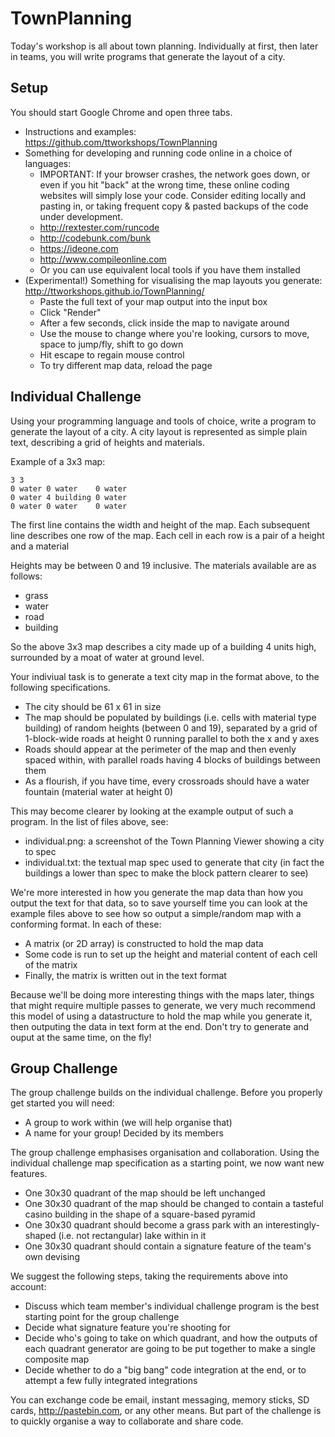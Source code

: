 TownPlanning
============

Today's workshop is all about town planning. Individually at first,
then later in teams, you will write programs that generate the layout
of a city.

Setup
-----

You should start Google Chrome and open three tabs.

* Instructions and examples: https://github.com/ttworkshops/TownPlanning  
* Something for developing and running code online in a choice of languages:
    * IMPORTANT: If your browser crashes, the network goes down, or even if you hit "back" at the wrong time, 
      these online coding websites will simply lose your code. Consider editing locally and pasting in, or 
      taking frequent copy & pasted backups of the code under development.
    * http://rextester.com/runcode  
    * http://codebunk.com/bunk
    * https://ideone.com 
    * http://www.compileonline.com 
    * Or you can use equivalent local tools if you have them installed
* (Experimental!) Something for visualising the map layouts you generate: http://ttworkshops.github.io/TownPlanning/ 
    * Paste the full text of your map output into the input box
    * Click "Render"
    * After a few seconds, click inside the map to navigate around
    * Use the mouse to change where you're looking, cursors to move, space to jump/fly, shift to go down
    * Hit escape to regain mouse control
    * To try different map data, reload the page

Individual Challenge
--------------------

Using your programming language and tools of choice, write a program
to generate the layout of a city. A city layout is represented as
simple plain text, describing a grid of heights and materials.

Example of a 3x3 map:

    3 3
    0 water 0 water    0 water
    0 water 4 building 0 water
    0 water 0 water    0 water

The first line contains the width and height of the map.
Each subsequent line describes one row of the map.
Each cell in each row is a pair of a height and a material

Heights may be between 0 and 19 inclusive. The materials available are
as follows:

* grass
* water
* road
* building

So the above 3x3 map describes a city made up of a building 4 units
high, surrounded by a moat of water at ground level.

Your indiviual task is to generate a text city map in the format
above, to the following specifications.

* The city should be 61 x 61 in size
* The map should be populated by buildings (i.e. cells with material type building) of random heights (between 0 and 19), separated by a grid of 1-block-wide roads at height 0 running parallel to both the x and y axes
* Roads should appear at the perimeter of the map and then evenly spaced within, with parallel roads having 4 blocks of buildings between them
* As a flourish, if you have time, every crossroads should have a water fountain (material water at height 0)

This may become clearer by looking at the example output of such a
program. In the list of files above, see:

* individual.png: a screenshot of the Town Planning Viewer showing a city to spec
* individual.txt: the textual map spec used to generate that city (in fact the buildings a lower than spec to make the block pattern clearer to see)

We're more interested in how you generate the map data than how you
output the text for that data, so to save yourself time you can look
at the example files above to see how so output a simple/random map
with a conforming format. In each of these:

* A matrix (or 2D array) is constructed to hold the map data
* Some code is run to set up the height and material content of each cell of the matrix
* Finally, the matrix is written out in the text format

Because we'll be doing more interesting things with the maps later,
things that might require multiple passes to generate, we very much
recommend this model of using a datastructure to hold the map while
you generate it, then outputing the data in text form at the
end. Don't try to generate and ouput at the same time, on the fly!

Group Challenge
---------------

The group challenge builds on the individual challenge. Before you
properly get started you will need:

* A group to work within (we will help organise that)
* A name for your group! Decided by its members

The group challenge emphasises organisation and collaboration. Using
the individual challenge map specification as a starting point, we now
want new features.

* One 30x30 quadrant of the map should be left unchanged
* One 30x30 quadrant of the map should be changed to contain a
  tasteful casino building in the shape of a square-based pyramid
* One 30x30 quadrant should become a grass park with an 
  interestingly-shaped (i.e. not rectangular) lake within in it
* One 30x30 quadrant should contain a signature feature of the 
  team's own devising 

We suggest the following steps, taking the requirements above into
account:

* Discuss which team member's individual challenge program is the best
  starting point for the group challenge
* Decide what signature feature you're shooting for
* Decide who's going to take on which quadrant, and how the outputs
  of each quadrant generator are going to be put together to make
  a single composite map
* Decide whether to do a "big bang" code integration at the end, or 
  to attempt a few fully integrated integrations 

You can exchange code be email, instant messaging, memory sticks, SD
cards, http://pastebin.com, or any other means. But part of the
challenge is to quickly organise a way to collaborate and share code.
